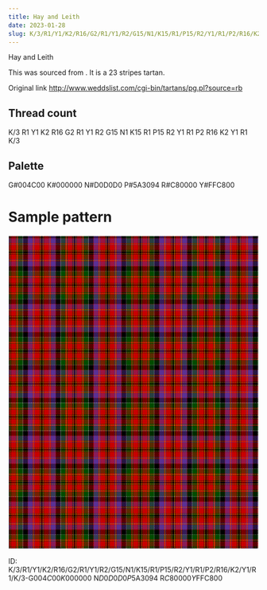 ```yaml
---
title: Hay and Leith
date: 2023-01-28
slug: K/3/R1/Y1/K2/R16/G2/R1/Y1/R2/G15/N1/K15/R1/P15/R2/Y1/R1/P2/R16/K2/Y1/R1/K/3-G$004C00 K$000000 N$D0D0D0 P$5A3094 R$C80000 Y$FFC800
---
```

Hay and Leith

This was sourced from <no value>.  It is a 23 stripes tartan.

Original link http://www.weddslist.com/cgi-bin/tartans/pg.pl?source=rb

## Thread count
K/3 R1 Y1 K2 R16 G2 R1 Y1 R2 G15 N1 K15 R1 P15 R2 Y1 R1 P2 R16 K2 Y1 R1 K/3

## Palette
G#004C00 K#000000 N#D0D0D0 P#5A3094 R#C80000 Y#FFC800

# Sample pattern

![Tartan detail](tartan.png "K/3 R1 Y1 K2 R16 G2 R1 Y1 R2 G15 N1 K15 R1 P15 R2 Y1 R1 P2 R16 K2 Y1 R1 K/3 tartan")

ID: K/3/R1/Y1/K2/R16/G2/R1/Y1/R2/G15/N1/K15/R1/P15/R2/Y1/R1/P2/R16/K2/Y1/R1/K/3-G$004C00 K$000000 N$D0D0D0 P$5A3094 R$C80000 Y$FFC800